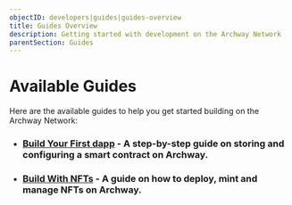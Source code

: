 ```yaml
---
objectID: developers|guides|guides-overview
title: Guides Overview
description: Getting started with development on the Archway Network
parentSection: Guides
---
```


# Available Guides

Here are the available guides to help you get started building on the Archway Network:

- ### [Build Your First dapp](./my-first-dapp/start.md) - A step-by-step guide on storing and configuring a smart contract on Archway.
- ### [Build With NFTs](./nft-project/start.md) - A guide on how to deploy, mint and manage NFTs on Archway.
